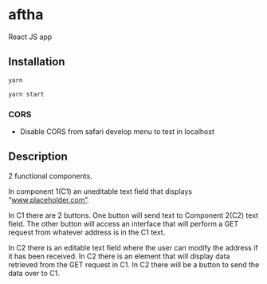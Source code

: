 # aftha
React JS app

## Installation
```
yarn

yarn start
```

### CORS

- Disable CORS from safari develop menu to test in localhost

## Description

2 functional components.

In component 1(C1) an uneditable text field that displays “www.placeholder.com”.

In C1 there are 2 buttons. One button will send text to Component 2(C2) text field. The other button will access an interface that will perform a GET request from whatever address is in the C1 text.



In C2 there is an editable text field where the user can modify the address if it has been received.  In C2 there is an element that will display data retrieved from the GET request in C1. In C2 there will be a button to send the data over to C1.